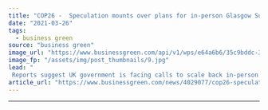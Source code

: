 ```yaml
---
title: "COP26 -  Speculation mounts over plans for in-person Glasgow Summit"
date: "2021-03-26"
tags: 
  - business green
source: "business green"
image_url: "https://www.businessgreen.com/api/v1/wps/e64a6b6/35c9bddc-32e4-4b6a-b25a-b3479c656774/9/Glasgow-CreditMarioGuti-185x114.jpg"
image_fp: "/assets/img/post_thumbnails/9.jpg"
lead: "
 Reports suggest UK government is facing calls to scale back in-person component of high profile Climate Summit, as concerns over coronavirus risks continue ..."
article_url: "https://www.businessgreen.com/news/4029077/cop26-speculation-mounts-plans-person-glasgow-summit"
---
```


---
